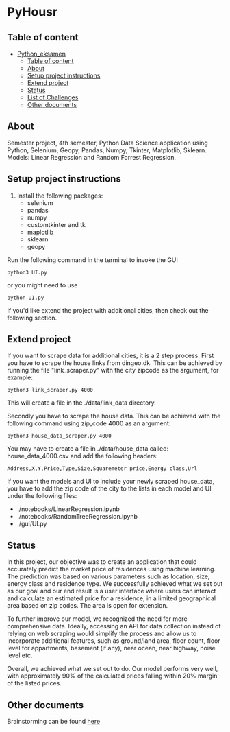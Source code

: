 # PyHousr

## Table of content

- [Python_eksamen](#Python_eksamen)
  - [Table of content](#table-of-content)
  - [About](#about)
  - [Setup project instructions](#Setup-project-instructions)
  - [Extend project](#Extend-project)
  - [Status](#status)
  - [List of Challenges](#List-of-Challenges)
  - [Other documents](#Other-documents)

## About

Semester project, 4th semester, Python Data Science application using Python, Selenium, Geopy, Pandas, Numpy, Tkinter, Matplotlib, Sklearn.
Models: Linear Regression and Random Forrest Regression.
<br>

## Setup project instructions

1. Install the following packages:
   - selenium
   - pandas
   - numpy
   - customtkinter and tk
   - maplotlib
   - sklearn
   - geopy

Run the following command in the terminal to invoke the GUI

```
python3 UI.py
```

or you might need to use

```
python UI.py
```

If you'd like extend the project with additional cities, then check out the following section.
<br>

## Extend project

If you want to scrape data for additional cities, it is a 2 step process:
First you have to scrape the house links from dingeo.dk. This can be achieved by running the file "link_scraper.py" with the city zipcode as the argument, for example:

```
python3 link_scraper.py 4000
```

This will create a file in the ./data/link_data directory.

Secondly you have to scrape the house data. This can be achieved with the following command using zip_code 4000 as an argument:

```
python3 house_data_scraper.py 4000
```

You may have to create a file in ./data/house_data called:
house_data_4000.csv
and add the following headers: <br>

```
Address,X,Y,Price,Type,Size,Squaremeter price,Energy class,Url
```

If you want the models and UI to include your newly scraped house_data, you have to add the zip code of the city to the lists in each model and UI under the following files:

- ./notebooks/LinearRegression.ipynb
- ./notebooks/RandomTreeRegression.ipynb
- ./gui/UI.py

## Status

In this project, our objective was to create an application that could accurately predict the market price of residences using machine learning. The prediction was based on various parameters such as location, size, energy class and residence type. We successfully achieved what we set out as our goal and our end result is a user interface where users can interact and calculate an estimated price for a residence, in a limited geographical area based on zip codes. The area is open for extension.

To further improve our model, we recognized the need for more comprehensive data. Ideally, accessing an API for data collection instead of relying on web scraping would simplify the process and allow us to incorporate additional features, such as ground/land area, floor count, floor level for appartments, basement (if any), near ocean, near highway, noise level etc.

Overall, we achieved what we set out to do. Our model performs very well, with approximately 90% of the calculated prices falling within 20% margin of the listed prices.

## Other documents

Brainstorming can be found [here](https://docs.google.com/document/d/1BFdvE4-UCWUdEFiJL24s-s-r8a0LO03WU1U8LXW24tU/edit)
